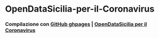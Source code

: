 # OpenDataSicilia-per-il-Coronavirus


### Compilazione con [GitHub ghpages](https://squidfunk.github.io/mkdocs-material/publishing-your-site/#with-github-actions) | [OpenDataSicilia per il Coronavirus](https://opendatasicilia.github.io/OpenDataSicilia-per-il-Coronavirus/)
